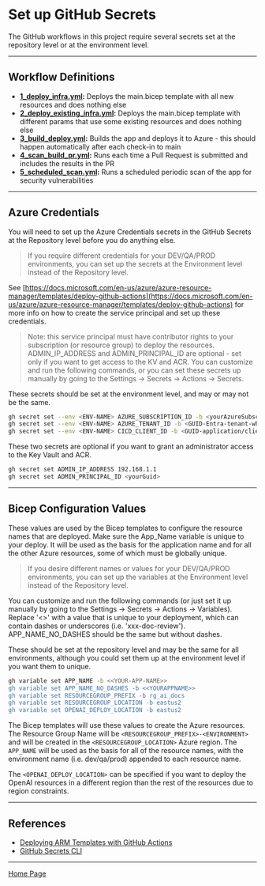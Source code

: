 # Set up GitHub Secrets

The GitHub workflows in this project require several secrets set at the repository level or at the environment level.

---

## Workflow Definitions

- **[1_deploy_infra.yml](./workflows/1_deploy_infra.yml):** Deploys the main.bicep template with all new resources and does nothing else
- **[2_deploy_existing_infra.yml](./workflows/2_deploy_existing_infra.yml):** Deploys the main.bicep template with different params that use some existing resources and does nothing else
- **[3_build_deploy.yml](./workflows/3_build_deploy.yml):** Builds the app and deploys it to Azure - this should happen automatically after each check-in to main
- **[4_scan_build_pr.yml](./workflows/4_scan_build_pr.yml):** Runs each time a Pull Request is submitted and includes the results in the PR
- **[5_scheduled_scan.yml](./workflows/5_scheduled_scan.yml):** Runs a scheduled periodic scan of the app for security vulnerabilities

---

## Azure Credentials

You will need to set up the Azure Credentials secrets in the GitHub Secrets at the Repository level before you do anything else.

> If you require different credentials for your DEV/QA/PROD environments, you can set up the secrets at the Environment level instead of the Repository level.

See [https://docs.microsoft.com/en-us/azure/azure-resource-manager/templates/deploy-github-actions](https://docs.microsoft.com/en-us/azure/azure-resource-manager/templates/deploy-github-actions) for more info on how to create the service principal and set up these credentials.

> Note: this service principal must have contributor rights to your subscription (or resource group) to deploy the resources.
> ADMIN_IP_ADDRESS and ADMIN_PRINCIPAL_ID are optional - set only if you want to get access to the KV and ACR.
You can customize and run the following commands, or you can set these secrets up manually by going to the Settings -> Secrets -> Actions -> Secrets.

These secrets should be set at the environment level, and may or may not be the same.

```bash
gh secret set --env <ENV-NAME> AZURE_SUBSCRIPTION_ID -b <yourAzureSubscriptionId>
gh secret set --env <ENV-NAME> AZURE_TENANT_ID -b <GUID-Entra-tenant-where-SP-lives>
gh secret set --env <ENV-NAME> CICD_CLIENT_ID -b <GUID-application/client-Id>
```

These two secrets are optional if you want to grant an administrator access to the Key Vault and ACR.  

```bash
gh secret set ADMIN_IP_ADDRESS 192.168.1.1
gh secret set ADMIN_PRINCIPAL_ID <yourGuid>
```

---

## Bicep Configuration Values

These values are used by the Bicep templates to configure the resource names that are deployed. Make sure the App_Name variable is unique to your deploy. It will be used as the basis for the application name and for all the other Azure resources, some of which must be globally unique.

> If you desire different names or values for your DEV/QA/PROD environments, you can set up the variables at the Environment level instead of the Repository level.

You can customize and run the following commands (or just set it up manually by going to the Settings -> Secrets -> Actions -> Variables).  Replace '<<YOURAPPNAME>>' with a value that is unique to your deployment, which can contain dashes or underscores (i.e. 'xxx-doc-review'). APP_NAME_NO_DASHES should be the same but without dashes.

These should be set at the repository level and may be the same for all environments, although you could set them up at the environment level if you want them to unique.

```bash
gh variable set APP_NAME -b <<YOUR-APP-NAME>>
gh variable set APP_NAME_NO_DASHES -b <<YOURAPPNAME>>
gh variable set RESOURCEGROUP_PREFIX -b rg_ai_docs
gh variable set RESOURCEGROUP_LOCATION -b eastus2
gh variable set OPENAI_DEPLOY_LOCATION -b eastus2
```

The Bicep templates will use these values to create the Azure resources. The Resource Group Name will be `<RESOURCEGROUP_PREFIX>-<ENVIRONMENT>` and will be created in the `<RESOURCEGROUP_LOCATION>` Azure region. The `APP_NAME` will be used as the basis for all of the resource names, with the environment name (i.e. dev/qa/prod) appended to each resource name.

The `<OPENAI_DEPLOY_LOCATION>` can be specified if you want to deploy the OpenAI resources in a different region than the rest of the resources due to region constraints.

---

## References

- [Deploying ARM Templates with GitHub Actions](https://docs.microsoft.com/en-us/azure/azure-resource-manager/templates/deploy-github-actions)
- [GitHub Secrets CLI](https://cli.github.com/manual/gh_secret_set)

---

[Home Page](../README.md)
